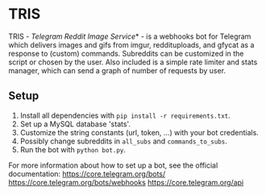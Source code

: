 # TRIS

TRIS - *Telegram Reddit Image Service** - is a webhooks bot for Telegram which delivers images and gifs from imgur, reddituploads, and gfycat as a response to (custom) commands. Subreddits can be customized in the script or chosen by the user. Also included is a simple rate limiter and stats manager, which can send a graph of number of requests by user.

## Setup

1. Install all dependencies with `pip install -r requirements.txt`.
2. Set up a MySQL database 'stats'.
3. Customize the string constants (url, token, ...) with your bot credentials.
4. Possibly change subreddits in `all_subs` and `commands_to_subs`.
5. Run the bot with `python bot.py`.

For more information about how to set up a bot, see the official documentation:
https://core.telegram.org/bots/
https://core.telegram.org/bots/webhooks
https://core.telegram.org/api
